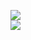 [![](https://img.shields.io/badge/Made%20With-Github%20Spray-lightgrey.svg?style=for-the-badge&logo=github)](https://github.com/Annihil/github-spray#1258)  
[![](https://i.imgur.com/2DrTn0Z.gif)](https://github.com/Annihil/github-spray)
